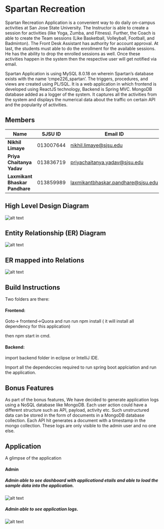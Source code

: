 # Spartan Recreation

Spartan Recreation Application is a convenient way to do daily on-campus activities at San Jose State University. The Instructor is able to create a session for activities (like Yoga, Zumba, and Fitness). Further, the Coach is able to create the Team sessions (Like Basketball, Volleyball, Football, and Badminton). The Front Desk Assistant has authority for account approval. At last, the students must able to do the enrollment for the available sessions. He has the ability to drop the enrolled sessions as well. Once these activities happen in the system then the respective user will get notified via email.
 
Spartan Application is using MySQL 8.0.18 on wherein Spartan’s database exists with the name ‘cmpe226_spartan’. The triggers, procedures, and views are created using PL/SQL. It is a web application in which frontend is developed using ReactJS technology, Backend is Spring MVC. MongoDB database added as a logger of the system. It captures all the activities from the system and displays the numerical data about the traffic on certain API and the popularity of activities.


## Members 

   | Name                           | SJSU ID    |             Email ID                  | 
   |--------------------------------|------------|---------------------------------------|
   | **Nikhil Limaye**              | 013007644  |     nikhil.limaye@sjsu.edu            |
   | **Priya  Chaitanya Yadav**     | 013836719  |      priyachaitanya.yadav@sjsu.edu    | 
   | **Laxmikant Bhaskar Pandhare** | 013859989  |  laxmikantbhaskar.pandhare@sjsu.edu   |
   

## High Level Design Diagram
![alt text](https://github.com/laxmikantbpandhare/cmpe226-team2-spartan-recreation/blob/master/Spartan/images/Design/architecture.png)

## Entity Relationship (ER) Diagram

![alt text](https://github.com/laxmikantbpandhare/cmpe226-team2-spartan-recreation/blob/master/Spartan/images/Design/ER.png)

## ER mapped into Relations

![alt text](https://github.com/laxmikantbpandhare/cmpe226-team2-spartan-recreation/blob/master/Spartan/images/Design/Schema.png)


## Build Instructions

Two folders are there: 

#### Frontend: 

Goto-> frontend->Quora and run run npm install ( it will install all dependency for this application) 

then npm start in cmd. 

#### Backend: 

import backend folder in eclipse or IntelliJ IDE. 

Import all the dependeccies required to run spring boot applciation and run the application.

## Bonus Features

As part of the bonus features, We have decided to generate application logs using a NoSQL database like MongoDB. Each user action could have a different structure such as API, payload, activity etc. Such unstructured data can be stored in the form of documents in a MongoDB database collection. Each API hit generates a document with a timestamp in the mongo collection. These logs are only visible to the admin user and no one else. 

## Application
A glimpse of the application

#### Admin

##### Admin able to see dashboard with applicationd etails and able to load the sample data into the application.

![alt text](https://github.com/laxmikantbpandhare/cmpe226-team2-spartan-recreation/blob/master/Spartan/images/application/Admin/Admin%20Dashboard.png)

##### Admin able to see application logs.

![alt text](https://github.com/laxmikantbpandhare/cmpe226-team2-spartan-recreation/blob/master/Spartan/images/application/Admin/Application%20Logs.png)
